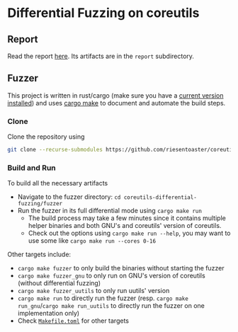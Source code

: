 # Differential Fuzzing on coreutils

## Report

Read the report [here](./report/out/index.pdf). Its artifacts are in the `report` subdirectory.

## Fuzzer

This project is written in rust/cargo (make sure you have a [current version installed](https://doc.rust-lang.org/cargo/getting-started/installation.html)) and uses [cargo make](https://sagiegurari.github.io/cargo-make/) to document and automate the build steps.

### Clone
Clone the repository using
```bash
git clone --recurse-submodules https://github.com/riesentoaster/coreutils-differential-fuzzing.git
```

### Build and Run

To build all the necessary artifacts
- Navigate to the fuzzer directory: `cd coreutils-differential-fuzzing/fuzzer`
- Run the fuzzer in its full differential mode using `cargo make run`
  - The build process may take a few minutes since it contains multiple helper binaries and both GNU's and coreutils' version of coreutils.
  - Check out the options using `cargo make run --help`, you may want to use some like `cargo make run --cores 0-16`

Other targets include:
- `cargo make fuzzer` to only build the binaries without starting the fuzzer
- `cargo make fuzzer_gnu` to only run on GNU's version of coreutils (without differential fuzzing)
- `cargo make fuzzer_uutils` to only run uutils' version
- `cargo make run` to directly run the fuzzer (resp. `cargo make run_gnu`/`cargo make run_uutils` to directly run the fuzzer on one implementation only)
- Check [`Makefile.toml`](./fuzzer/Makefile.toml) for other targets

